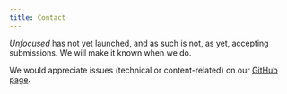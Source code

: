 ```yaml
---
title: Contact
---
```

<cite>Unfocused</cite> has not yet launched, and as such is not, as yet,
accepting submissions. We will make it known when we do.

We would appreciate issues (technical or content-related) on our
[GitHub page](https://github.com/unfocused-newspaper/unfocused-newspaper.github.io).
